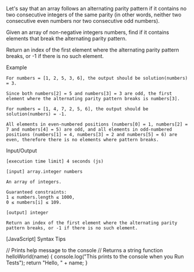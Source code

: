 Let's say that an array follows an alternating parity pattern if it contains no two consecutive integers of the same parity (in other words, neither two consecutive even numbers nor two consecutive odd numbers).

Given an array of non-negative integers numbers, find if it contains elements that break the alternating parity pattern.

Return an index of the first element where the alternating parity pattern breaks, or -1 if there is no such element.

Example

    For numbers = [1, 2, 5, 3, 6], the output should be solution(numbers) = 3.

    Since both numbers[2] = 5 and numbers[3] = 3 are odd, the first element where the alternating parity pattern breaks is numbers[3].

    For numbers = [1, 4, 7, 2, 5, 6], the output should be solution(numbers) = -1.

    All elements in even-numbered positions (numbers[0] = 1, numbers[2] = 7 and numbers[4] = 5) are odd, and all elements in odd-numbered positions (numbers[1] = 4, numbers[3] = 2 and numbers[5] = 6) are even, therefore there is no elements where pattern breaks.

Input/Output

    [execution time limit] 4 seconds (js)

    [input] array.integer numbers

    An array of integers.

    Guaranteed constraints:
    1 ≤ numbers.length ≤ 1000,
    0 ≤ numbers[i] ≤ 109.

    [output] integer

    Return an index of the first element where the alternating parity pattern breaks, or -1 if there is no such element.

[JavaScript] Syntax Tips

// Prints help message to the console
// Returns a string
function helloWorld(name) {
    console.log("This prints to the console when you Run Tests");
    return "Hello, " + name;
}

